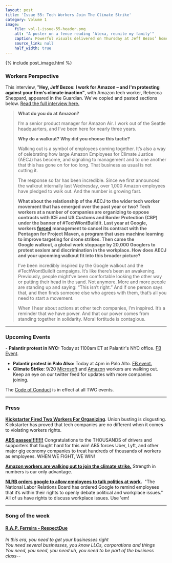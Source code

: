 ```yaml
---
layout: post
title: 'Issue 55: Tech Workers Join The Climate Strike'
category: Volume 1
image:
    file: vol-1-issue-55-header.png
    alt: "A poster on a fence reading 'Alexa, reunite my family'"
    caption: Powerful visuals delivered on Thursday at Jeff Bezos’ home in Washington DC.
    source_link: null
    half_width: true
---
```


<!-- Content imported from: https://mailchi.mp/e1e49fab2999/tech-workers-join-the-climate-strike?e=dbff030191 -->

{% include post_image.html %}

<!--excerpt-->

###  Workers Perspective

This interview, "**Hey, Jeff Bezos: I work for Amazon – and I'm protesting against your firm's climate inaction"**, with Amazon tech worker, Rebecca Sheppard, appeared in the Guardian. We've copied and pasted sections below. [Read the full interview here.](https://www.theguardian.com/technology/2019/sep/10/jeff-bezos-amazon-climate-strike-aecj)

>**What do you do at Amazon?**
>
>I’m a senior product manager for Amazon Air. I work out of the Seattle headquarters, and I’ve been here for nearly three years.
>
>**Why do a walkout? Why did you choose this tactic?**
>
>Walking out is a symbol of employees coming together. It’s also a way of celebrating how large Amazon Employees for Climate Justice (AECJ) has become, and signaling to management and to one another that this has gone on for too long. That business as usual is not cutting it.
>
>The response so far has been incredible. Since we first announced the walkout internally last Wednesday, over 1,000 Amazon employees have pledged to walk out. And the number is growing fast.
>
>**What about the relationship of the AECJ to the wider tech worker movement that has emerged over the past year or two? Tech workers at a number of companies are organizing to oppose contracts with ICE and US Customs and Border Protection (CBP) under the banner of #TechWontBuildIt. Last year at Google, workers [forced](https://jacobinmag.com/2018/06/google-project-maven-military-tech-workers) management to cancel its contract with the Pentagon for Project Maven, a program that uses machine learning to improve targeting for drone strikes. Then came the Google walkout, a global work stoppage by 20,000 Googlers to protest sexism and discrimination in the workplace. How does AECJ and your upcoming walkout fit into this broader picture?**
>
>I’ve been incredibly inspired by the Google walkout and the #TechWontBuildIt campaigns. It’s like there’s been an awakening. Previously, people might’ve been comfortable looking the other way or putting their head in the sand. Not anymore. More and more people are standing up and saying: “This isn’t right.” And if one person says that, and then finds someone else who agrees with them, that’s all you need to start a movement.
>
>When I hear about actions at other tech companies, I’m inspired. It’s a reminder that we have power. And that our power comes from standing together in solidarity. Moral fortitude is contagious.

***

###  Upcoming Events

- **Palantir protest in NYC:** Today at 1100am ET at Palantir's NYC office. [FB Event](https://www.facebook.com/events/733738067046711/).
- **Palantir protest in Palo Also:** Today at 4pm in Palo Alto. [FB event.](https://www.facebook.com/events/302680677244525/)
- **Climate Strike**: 9/20 [Microsoft](https://twitter.com/MsWorkers4/status/1171041815073628162?s=20) and [Amazon](https://twitter.com/AMZNforClimate/status/1171077136314032128?s=20) workers are walking out. Keep an eye on our twitter feed for updates with more companies joining.

The [Code of Conduct](https://techworkerscoalition.org/community-guide.html) is in effect at all TWC events.

***

###  Press

**[Kickstarter Fired Two Workers For Organizing](https://slate.com/technology/2019/09/kickstarter-union-organizing.html)**. Union busting is disgusting. Kickstarter has proved that tech companies are no different when it comes to violating workers rights.

**[AB5 passes!!!!!!!!](https://www.nytimes.com/2019/09/11/opinion/california-bill-uber-employees.html)** Congratulations to the THOUSANDS of drivers and supporters that fought hard for this win! AB5 forces Uber, Lyft, and other major gig economy companies to treat hundreds of thousands of workers as employees. WHEN WE FIGHT, WE WIN!

**[Amazon workers are walking out to join the climate strike.](https://www.wired.com/story/amazon-walkout-climate-change/)** Strength in numbers is our only advantage.

**[NLRB orders google to allow employees to talk politics at work](https://www.cnbc.com/2019/09/12/nlrb-orders-google-to-allow-employees-to-discuss-politics-at-work.html).**  "The National Labor Relations Board has ordered Google to remind employees that it’s within their rights to openly debate political and workplace issues." All of us have rights to discuss workplace issues. Use 'em!

***

### Song of the week

#### [R.A.P. Ferreira - RespectDue](https://www.youtube.com/watch?v=UKlU9Fm8d1o)

_In this era, you need to get your businesses right_  
_You need several businesses, you know LLCs, corporations and things_  
_You need, you need, you need uh, you need to be part of the business class--_
